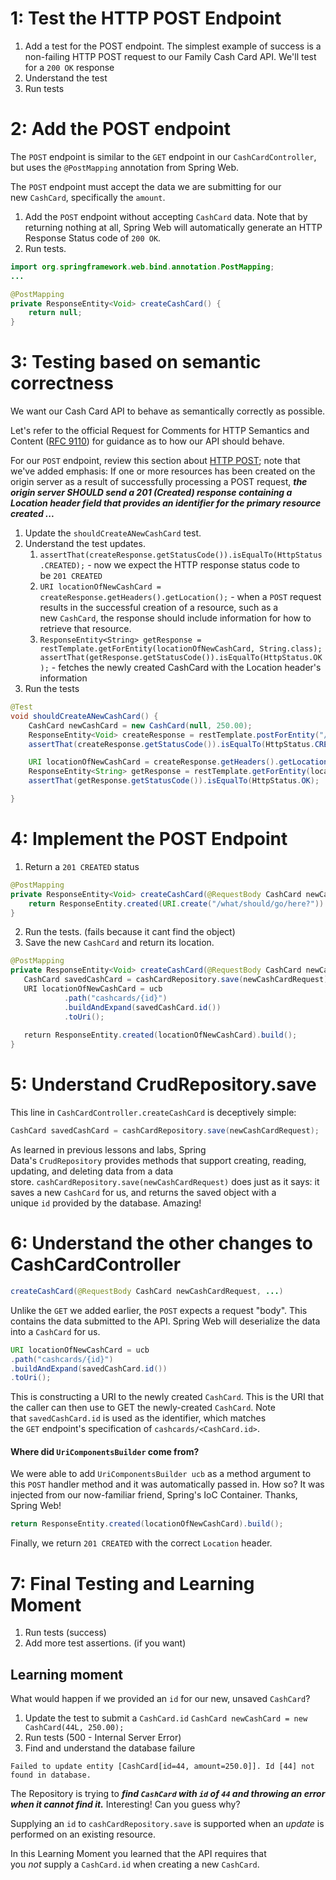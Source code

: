 # 1: Test the HTTP POST Endpoint

1. Add a test for the POST endpoint.
	The simplest example of success is a non-failing HTTP POST request to our Family Cash Card API. We'll test for a `200 OK` response
2. Understand the test
3. Run tests

# 2: Add the POST endpoint

The `POST` endpoint is similar to the `GET` endpoint in our `CashCardController`, but uses the `@PostMapping` annotation from Spring Web.

The `POST` endpoint must accept the data we are submitting for our new `CashCard`, specifically the `amount`.

1. Add the `POST` endpoint without accepting `CashCard` data.
	Note that by returning nothing at all, Spring Web will automatically generate an HTTP Response Status code of `200 OK`.
2. Run tests.

```java
import org.springframework.web.bind.annotation.PostMapping; 
... 

@PostMapping 
private ResponseEntity<Void> createCashCard() { 
	return null; 
}
```

# 3: Testing based on semantic correctness

We want our Cash Card API to behave as semantically correctly as possible.

Let's refer to the official Request for Comments for HTTP Semantics and Content ([RFC 9110](https://www.rfc-editor.org/rfc/rfc9110)) for guidance as to how our API should behave.

For our `POST` endpoint, review this section about [HTTP POST](https://www.rfc-editor.org/rfc/rfc9110#name-post); note that we've added emphasis:
	If one or more resources has been created on the origin server as a result of successfully processing a POST request, **_the origin server SHOULD send a 201 (Created) response containing a Location header field that provides an identifier for the primary resource created ..._**

1. Update the `shouldCreateANewCashCard` test.
2. Understand the test updates.
	1. `assertThat(createResponse.getStatusCode()).isEqualTo(HttpStatus.CREATED);` - now we expect the HTTP response status code to be `201 CREATED`
	2. `URI locationOfNewCashCard = createResponse.getHeaders().getLocation();` - when a `POST` request results in the successful creation of a resource, such as a new `CashCard`, the response should include information for how to retrieve that resource.
	3. `ResponseEntity<String> getResponse = restTemplate.getForEntity(locationOfNewCashCard, String.class); assertThat(getResponse.getStatusCode()).isEqualTo(HttpStatus.OK);` - fetches the newly created CashCard with the Location header's information
3. Run the tests

```java
@Test
void shouldCreateANewCashCard() {
	CashCard newCashCard = new CashCard(null, 250.00);
	ResponseEntity<Void> createResponse = restTemplate.postForEntity("/cashcards", newCashCard, Void.class);
	assertThat(createResponse.getStatusCode()).isEqualTo(HttpStatus.CREATED);

	URI locationOfNewCashCard = createResponse.getHeaders().getLocation();
	ResponseEntity<String> getResponse = restTemplate.getForEntity(locationOfNewCashCard, String.class);
	assertThat(getResponse.getStatusCode()).isEqualTo(HttpStatus.OK);

}
```

# 4: Implement the POST Endpoint

1. Return a `201 CREATED` status
```java
@PostMapping 
private ResponseEntity<Void> createCashCard(@RequestBody CashCard newCashCardRequest) { 
	return ResponseEntity.created(URI.create("/what/should/go/here?")).build();
}
```
2. Run the tests. (fails because it cant find the object)
3. Save the new `CashCard` and return its location.
```java
@PostMapping
private ResponseEntity<Void> createCashCard(@RequestBody CashCard newCashCardRequest, UriComponentsBuilder ucb) {
   CashCard savedCashCard = cashCardRepository.save(newCashCardRequest);
   URI locationOfNewCashCard = ucb
            .path("cashcards/{id}")
            .buildAndExpand(savedCashCard.id())
            .toUri();
            
   return ResponseEntity.created(locationOfNewCashCard).build();
}
```

# 5: Understand CrudRepository.save

This line in `CashCardController.createCashCard` is deceptively simple:

```java
CashCard savedCashCard = cashCardRepository.save(newCashCardRequest);
```

As learned in previous lessons and labs, Spring Data's `CrudRepository` provides methods that support creating, reading, updating, and deleting data from a data store. `cashCardRepository.save(newCashCardRequest)` does just as it says: it saves a new `CashCard` for us, and returns the saved object with a unique `id` provided by the database. Amazing!

# 6: Understand the other changes to CashCardController


  ```java
  createCashCard(@RequestBody CashCard newCashCardRequest, ...)
```

Unlike the `GET` we added earlier, the `POST` expects a request "body". This contains the data submitted to the API. Spring Web will deserialize the data into a `CashCard` for us.

```java
URI locationOfNewCashCard = ucb
.path("cashcards/{id}")
.buildAndExpand(savedCashCard.id())
.toUri();
```

This is constructing a URI to the newly created `CashCard`. This is the URI that the caller can then use to GET the newly-created `CashCard`.
Note that `savedCashCard.id` is used as the identifier, which matches the `GET` endpoint's specification of `cashcards/<CashCard.id>`.


#### Where did `UriComponentsBuilder` come from?

We were able to add `UriComponentsBuilder ucb` as a method argument to this `POST` handler method and it was automatically passed in. How so? It was injected from our now-familiar friend, Spring's IoC Container. Thanks, Spring Web!


```java
return ResponseEntity.created(locationOfNewCashCard).build();
```

Finally, we return `201 CREATED` with the correct `Location` header.

# 7: Final Testing and Learning Moment

1. Run tests (success)
2. Add more test assertions. (if you want)

## Learning moment

What would happen if we provided an `id` for our new, unsaved `CashCard`?

1. Update the test to submit a `CashCard.id`
	`CashCard newCashCard = new CashCard(44L, 250.00);`
2. Run tests (500 - Internal Server Error)
3. Find and understand the database failure

```shell
Failed to update entity [CashCard[id=44, amount=250.0]]. Id [44] not found in database.
```

The Repository is trying to **_find `CashCard` with `id` of `44` and throwing an error when it cannot find it._** Interesting! Can you guess why?

Supplying an `id` to `cashCardRepository.save` is supported when an _update_ is performed on an existing resource.

In this Learning Moment you learned that the API requires that you _not_ supply a `CashCard.id` when creating a new `CashCard`.